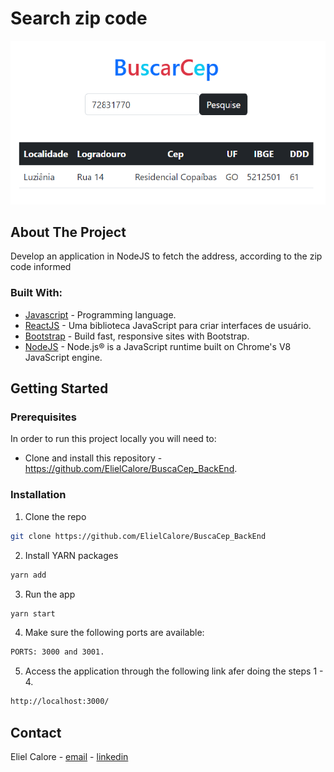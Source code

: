 # Search zip code

![Search zip code](/assets/images/print.png)

## About The Project

Develop an application in NodeJS to fetch the address, according to the zip code
informed

### Built With:

- [Javascript](https://nodejs.org/en/) - Programming language.
- [ReactJS](https://pt-br.reactjs.org/) - Uma biblioteca JavaScript para criar interfaces de usuário.
- [Bootstrap](https://nodejs.org/en/) - Build fast, responsive sites with Bootstrap.
- [NodeJS](https://nodejs.org/en/) - Node.js® is a JavaScript runtime built on Chrome's V8 JavaScript engine.


<!-- GETTING STARTED -->

## Getting Started

<!-- PLACEHOLDER FOR PROJECT OVERVIEW -->

### Prerequisites

In order to run this project locally you will need to:

- Clone and install this repository - https://github.com/ElielCalore/BuscaCep_BackEnd.

### Installation

1. Clone the repo

```sh
git clone https://github.com/ElielCalore/BuscaCep_BackEnd
```

2. Install YARN packages

```sh
yarn add
```

3. Run the app

```sh
yarn start
```

4. Make sure the following ports are available:

```sh
PORTS: 3000 and 3001.
```

5. Access the application through the following link afer doing the steps 1 - 4.

```sh
http://localhost:3000/
```

<!-- CONTACT -->

## Contact

Eliel Calore - [email](mailto:elieldscalore@gmail.com) - [linkedin](https://www.linkedin.com/in/elielcalore/) 
